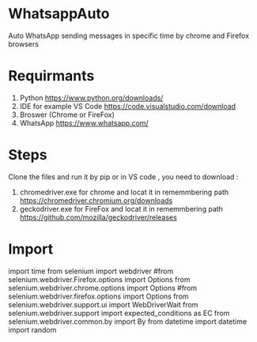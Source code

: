 # WhatsappAuto
Auto WhatsApp sending messages in specific time by chrome and Firefox browsers 

# Requirmants
1. Python
https://www.python.org/downloads/ 
2. IDE for example VS Code
https://code.visualstudio.com/download
3. Broswer (Chrome or FireFox)
4. WhatsApp
https://www.whatsapp.com/ 
# Steps
Clone the files and run it by pip or in VS code , you need to download :
1. chromedriver.exe for chrome and locat it in rememmbering path
https://chromedriver.chromium.org/downloads
2. geckodriver.exe for FireFox and locat it in rememmbering path
https://github.com/mozilla/geckodriver/releases
# Import
import time
from selenium import webdriver
#from selenium.webdriver.Firefox.options import Options
from selenium.webdriver.chrome.options import Options
#from selenium.webdriver.firefox.options import Options
from selenium.webdriver.support.ui import WebDriverWait
from selenium.webdriver.support import expected_conditions as EC
from selenium.webdriver.common.by import By
from datetime import datetime
import random
